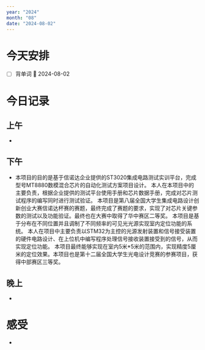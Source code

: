 ```yaml
---
year: "2024"
month: "08"
date: "2024-08-02"
---
```

# 今天安排
- [ ] 背单词 📅 2024-08-02




# 今日记录

## 上午
*  

## 下午
* 本项目的目的是基于信诺达企业提供的ST3020集成电路测试实训平台，完成型号MT8880数模混合芯片的自动化测试方案项目设计。
本人在本项目中的主要负责，根据企业提供的测试平台使用手册和芯片数据手册，完成对芯片测试程序的编写同时进行测试验证。
本项目是第八届全国大学生集成电路设计创新创业大赛信诺达杯赛的赛题，最终完成了赛题的要求，实现了对芯片关键参数的测试以及功能验证。最终也在大赛中取得了华中赛区二等奖。
本项目是基于分布在不同位置并且调制了不同频率的可见光光源实现室内定位功能的系统。
本人在项目中主要负责以STM32为主控的光源发射装置和信号接受装置的硬件电路设计、在上位机中编写程序处理信号接收装置接受到的信号，从而实现定位功能。
本项目最终能够实现在室内5米*5米的范围内，实现精度5厘米的定位效果。本项目也是第十二届全国大学生光电设计竞赛的参赛项目，获得中部赛区三等奖。

## 晚上
* 

# 感受
* 




